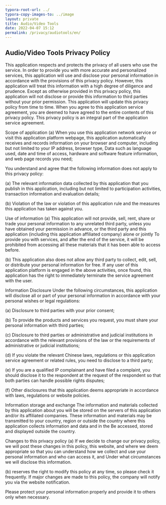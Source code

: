 ```yaml
---
typora-root-url: ../
typora-copy-images-to: ../image
layout: private
title: Audio/Video Tools
date: 2022-04-07 15:12
permalink: /privacy/audiotools/en/
---
```


## Audio/Video Tools Privacy Policy


This application respects and protects the privacy of all users who use the service. In order to provide you with more accurate and personalized services, this application will use and disclose your personal information in accordance with the provisions of this privacy policy. However, this application will treat this information with a high degree of diligence and prudence. Except as otherwise provided in this privacy policy, this application will not disclose or provide this information to third parties without your prior permission. This application will update this privacy policy from time to time. When you agree to this application service agreement, you are deemed to have agreed to the entire contents of this privacy policy. This privacy policy is an integral part of the application service agreement.

Scope of application
(a) When you use this application network service or visit this application platform webpage, this application automatically receives and records information on your browser and computer, including but not limited to your IP address, browser type, Data such as language used, date and time of access, hardware and software feature information, and web page records you need;

You understand and agree that the following information does not apply to this privacy policy:

(a) The relevant information data collected by this application that you publish in this application, including but not limited to participation activities, transaction information and evaluation details;

(b) Violation of the law or violation of this application rule and the measures this application has taken against you.

Use of information
(a) This application will not provide, sell, rent, share or trade your personal information to any unrelated third party, unless you have obtained your permission in advance, or the third party and this application (including this application affiliated company) alone or jointly To provide you with services, and after the end of the service, it will be prohibited from accessing all these materials that it has been able to access before.

(b) This application also does not allow any third party to collect, edit, sell, or distribute your personal information for free. If any user of this application platform is engaged in the above activities, once found, this application has the right to immediately terminate the service agreement with the user.

Information Disclosure
Under the following circumstances, this application will disclose all or part of your personal information in accordance with your personal wishes or legal regulations:

(a) Disclosure to third parties with your prior consent;

(b) To provide the products and services you request, you must share your personal information with third parties;

(c) Disclosure to third parties or administrative and judicial institutions in accordance with the relevant provisions of the law or the requirements of administrative or judicial institutions;

(d) If you violate the relevant Chinese laws, regulations or this application service agreement or related rules, you need to disclose to a third party;

(e) If you are a qualified IP complainant and have filed a complaint, you should disclose it to the respondent at the request of the respondent so that both parties can handle possible rights disputes;

(f) Other disclosures that this application deems appropriate in accordance with laws, regulations or website policies.

Information storage and exchange
The information and materials collected by this application about you will be stored on the servers of this application and/or its affiliated companies. These information and materials may be transmitted to your country, region or outside the country where this application collects information and data and in the Be accessed, stored and displayed outside the country.

Changes to this privacy policy
(a) If we decide to change our privacy policy, we will post these changes in this policy, this website, and where we deem appropriate so that you can understand how we collect and use your personal information and who can access it, and Under what circumstances we will disclose this information.

(b) reserves the right to modify this policy at any time, so please check it frequently. If major changes are made to this policy, the company will notify you via the website notification.

Please protect your personal information properly and provide it to others only when necessary.

